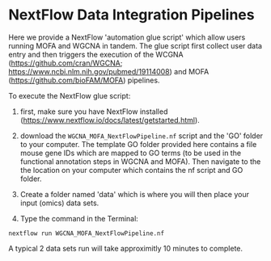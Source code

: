 # NextFlow Data Integration Pipelines
Here we provide a NextFlow 'automation glue script' which allow users running MOFA and WGCNA in tandem. The glue script first collect user data entry and then triggers the execution of the WCGNA (https://github.com/cran/WGCNA; https://www.ncbi.nlm.nih.gov/pubmed/19114008) and MOFA (https://github.com/bioFAM/MOFA) pipelines.

To execute the NextFlow glue script: 
1) first, make sure you have NextFlow installed (https://www.nextflow.io/docs/latest/getstarted.html).

2) download the ```WGCNA_MOFA_NextFlowPipeline.nf``` script and the 'GO' folder to your computer. The template GO folder provided here contains a file mouse gene IDs which are mapped to GO terms (to be used in the functional annotation steps in WGCNA and MOFA). Then navigate to the the location on your computer which contains the nf script and GO folder. 

3) Create a folder named 'data' which is where you will then place your input (omics) data sets. 

4) Type the command in the Terminal: 
```
nextflow run WGCNA_MOFA_NextFlowPipeline.nf 
```
A typical 2 data sets run will take approximitly 10 minutes to complete. 
